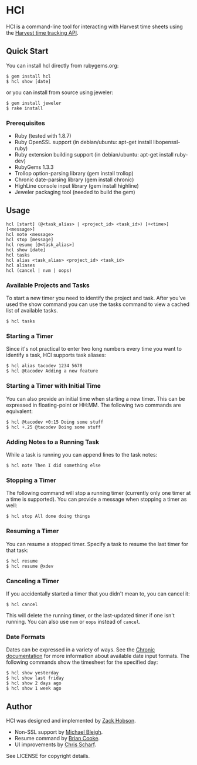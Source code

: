 # HCl

HCl is a command-line tool for interacting with Harvest time sheets using the
[Harvest time tracking API][htt].

[htt]: http://www.getharvest.com/api/time_tracking

## Quick Start

You can install hcl directly from rubygems.org:

    $ gem install hcl
    $ hcl show [date]

or you can install from source using jeweler:

    $ gem install jeweler
    $ rake install

### Prerequisites

 * Ruby (tested with 1.8.7)
 * Ruby OpenSSL support (in debian/ubuntu: apt-get install libopenssl-ruby)
 * Ruby extension building support (in debian/ubuntu: apt-get install ruby-dev)
 * RubyGems 1.3.3
 * Trollop option-parsing library (gem install trollop)
 * Chronic date-parsing library (gem install chronic)
 * HighLine console input library (gem install highline)
 * Jeweler packaging tool (needed to build the gem)

## Usage

    hcl [start] (@<task_alias> | <project_id> <task_id>) [+<time>] [<message>]
    hcl note <message>
    hcl stop [message]
    hcl resume [@<task_alias>]
    hcl show [date]
    hcl tasks
    hcl alias <task_alias> <project_id> <task_id>
    hcl aliases
    hcl (cancel | nvm | oops)

### Available Projects and Tasks

To start a new timer you need to identify the project and task. After you've
used the show command you can use the tasks command to view a cached list of
available tasks.

    $ hcl tasks

### Starting a Timer

Since it's not practical to enter two long numbers every time you want to
identify a task, HCl supports task aliases:

    $ hcl alias tacodev 1234 5678
    $ hcl @tacodev Adding a new feature

### Starting a Timer with Initial Time

You can also provide an initial time when starting a new timer.
This can be expressed in floating-point or HH:MM. The following two
commands are equivalent:

    $ hcl @tacodev +0:15 Doing some stuff
    $ hcl +.25 @tacodev Doing some stuff

### Adding Notes to a Running Task

While a task is running you can append lines to the task notes:

    $ hcl note Then I did something else

### Stopping a Timer

The following command will stop a running timer (currently only one timer at
a time is supported). You can provide a message when stopping a timer as
well:

    $ hcl stop All done doing things

### Resuming a Timer

You can resume a stopped timer. Specify a task to resume the last timer
for that task:

    $ hcl resume
    $ hcl resume @xdev

### Canceling a Timer

If you accidentally started a timer that you didn't mean to, you can cancel
it:

    $ hcl cancel

This will delete the running timer, or the last-updated timer if one isn't
running. You can also use `nvm` or `oops` instead of `cancel`.

### Date Formats

Dates can be expressed in a variety of ways. See the [Chronic documentation][cd]
for more information about available date input formats. The following
commands show the timesheet for the specified day:

    $ hcl show yesterday
    $ hcl show last friday
    $ hcl show 2 days ago
    $ hcl show 1 week ago

[cd]: http://chronic.rubyforge.org/

## Author

HCl was designed and implemented by [Zack Hobson][zgh].

* Non-SSL support by [Michael Bleigh][mbleigh].
* Resume command by [Brian Cooke][bricooke].
* UI improvements by [Chris Scharf][scharfie].

See LICENSE for copyright details.

[zgh]: http://github.com/zenhob
[mbleigh]: http://github.com/mbleigh
[bricooke]: http://github.com/bricooke
[scharfie]: http://github.com/scharfie



